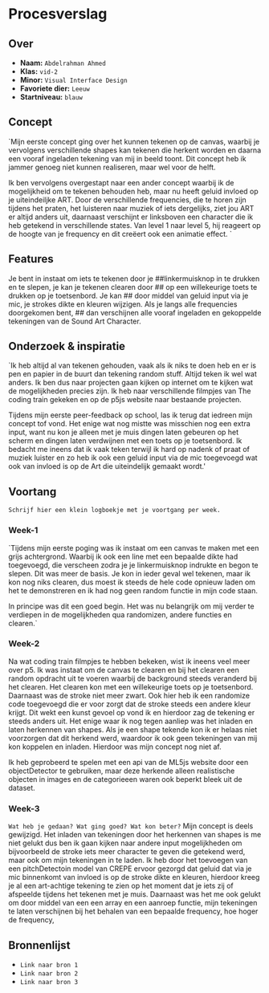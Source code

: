 <!-- Vergeet je niet de comments uit te zetten voordat je begint met typen? 💬 -->

# Procesverslag

## Over
* **Naam:** `Abdelrahman Ahmed`
* **Klas:** `vid-2`
* **Minor:** `Visual Interface Design`
* **Favoriete dier:** `Leeuw`
* **Startniveau:** `blauw`

## Concept

`Mijn eerste concept ging over het kunnen tekenen op de canvas, waarbij je vervolgens verschillende shapes kan tekenen die herkent worden en daarna een vooraf ingeladen tekening van mij in beeld toont. Dit concept heb ik jammer genoeg niet kunnen realiseren, maar wel voor de helft. 

Ik ben vervolgens overgestapt naar een ander concept waarbij ik de mogelijkheid om te tekenen behouden heb, maar nu heeft geluid invloed op je uiteindeiljke ART. Door de verschillende frequencies, die te horen zijn tijdens het praten, het luisteren naar muziek of iets dergelijks, ziet jou ART er altijd anders uit, daarnaast verschijnt er linksboven een character die ik heb getekend in verschillende states. Van level 1 naar level 5, hij reageert op de hoogte van je frequency en dit creëert ook een animatie effect. `

## Features

Je bent in instaat om iets te tekenen door je ##linkermuisknop in te drukken en te slepen, je kan je tekenen clearen door ## op een willekeurige toets te drukken op je toetsenbord. Je kan ## door middel van geluid input via je mic, je strokes dikte en kleuren wijzigen. Als je langs alle frequencies doorgekomen bent, ## dan verschijnen alle vooraf ingeladen en gekoppelde tekeningen van de Sound Art Character.

## Onderzoek & inspiratie
`Ik heb altijd al van tekenen gehouden, vaak als ik niks te doen heb en er is pen en papier in de buurt dan tekening random stuff. Altijd teken ik wel wat anders. Ik ben dus naar projecten gaan kijken op internet om te kijken wat de mogelijkheden precies zijn. Ik heb naar verschillende filmpjes van The coding train gekeken en op de p5js website naar bestaande projecten.

Tijdens mijn eerste peer-feedback op school, las ik terug dat iedreen mijn concept tof vond. Het enige wat nog mistte was misschien nog een extra input, want nu kon je alleen met je muis dingen laten gebeuren op het scherm en dingen laten verdwijnen met een toets op je toetsenbord. Ik bedacht me ineens dat ik vaak teken terwijl ik hard op nadenk of praat of muziek luister en zo heb ik ook een geluid input via de mic toegevoegd wat ook van invloed is op de Art die uiteindelijk gemaakt wordt.'

## Voortang

`Schrijf hier een klein logboekje met je voortgang per week.`

### Week-1
`Tijdens mijn eerste poging was ik instaat om een canvas te maken met een grijs achtergrond. Waarbij ik ook een line met een bepaalde dikte had toegevoegd, die verscheen zodra je je linkermuisknop indrukte en begon te slepen. Dit was meer de basis. Je kon in ieder geval wel tekenen, maar ik kon nog niks clearen, dus moest ik steeds de hele code opnieuw laden om het te demonstreren en ik had nog geen random functie in mijn code staan. 

In principe was dit een goed begin. Het was nu belangrijk om mij verder te verdiepen in de mogelijkheden qua randomizen, andere functies en clearen.`

### Week-2
Na wat coding train filmpjes te hebben bekeken, wist ik ineens veel meer over p5. Ik was instaat om de canvas te clearen en bij het clearen een random opdracht uit te voeren waarbij de background steeds veranderd bij het clearen. Het clearen kon met een willekeurige toets op je toetsenbord. Daarnaast was de stroke niet meer zwart. Ook hier heb ik een randomize code toegevoegd die er voor zorgt dat de stroke steeds een andere kleur krijgt. Dit wekt een kunst gevoel op vond ik en hierdoor zag de tekening er steeds anders uit.
Het enige waar ik nog tegen aanliep was het inladen en laten herkennen van shapes. Als je een shape tekende kon ik er helaas niet voorzorgen dat dit herkend werd, waardoor ik ook geen tekeningen van mij kon koppelen en inladen. Hierdoor was mijn concept nog niet af. 

Ik heb geprobeerd te spelen met een api van de ML5js website door een objectDetector te gebruiken, maar deze herkende alleen realistische objecten in images en de categorieeen waren ook beperkt bleek uit de dataset. 

### Week-3
`Wat heb je gedaan? Wat ging goed? Wat kon beter?`
Mijn concept is deels gewijzigd. Het inladen van tekeningen door het herkennen van shapes is me niet gelukt dus ben ik gaan kijken naar andere input mogelijkheden om bijvoorbeeld de stroke iets meer character te geven die getekend werd, maar ook om mijn tekeningen in te laden. Ik heb door het toevoegen van een pitchDetectoin model van CREPE ervoor gezorgd dat geluid dat via je mic binnenkomt van invloed is op de stroke dikte en kleuren, hierdoor kreeg je al een art-achtige tekening te zien op het moment dat je iets zij of afspeelde tijdens het tekenen met je muis. Daarnaast was het me ook gelukt om door middel van een een array en een aanroep functie, mijn tekeningen te laten verschijnen bij het behalen van een bepaalde frequency, hoe hoger de frequency, 


## Bronnenlijst

* `Link naar bron 1`
* `Link naar bron 2`
* `Link naar bron 3`
